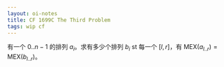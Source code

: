 ```yaml
---
layout: oi-notes
title: CF 1699C The Third Problem
tags: wip cf
---
```


有一个 $0..n-1$ 的排列 $a_i$。求有多少个排列 $b_i$ st 每一个 $[l, r]$，有 $\mathrm{MEX}(a_{l..r}) = \mathrm{MEX}(b_{l..r})$。